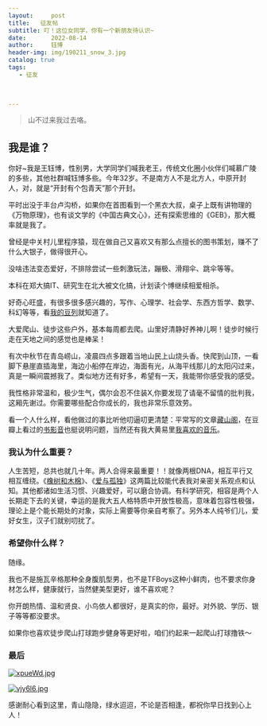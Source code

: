 ```yaml
---
layout:     post
title:   征友帖
subtitle: 叮！这位女同学，你有一个新朋友待认识~
date:       2022-08-14
author:     钰博
header-img: img/190211_snow_3.jpg
catalog: true
tags:
   - 征友
   
   

---
```


> 山不过来我过去咯。

## 我是谁？
你好~我是王钰博，性别男，大学同学们喊我老王，传统文化圈小伙伴们喊慕广陵的多些，其他社群喊钰博多些。今年32岁。不是南方人不是北方人，中原开封人，对，就是“开封有个包青天”那个开封。

平时出没于丰台卢沟桥，如果你在首图看到一个黑衣大叔，桌子上既有讲物理的《万物原理》，也有谈文学的《中国古典文心》，还有探索思维的《GEB》，那大概率就是我了。

曾经是中关村儿里程序猿，现在做自己又喜欢又有那么点擅长的图书策划，赚不了什么大银子，做得很开心。

没啥违法变态爱好，不排除尝试一些刺激玩法，蹦极、滑翔伞、跳伞等等。

本科在郑大搞IT、研究生在北大被文化搞，计划读个博继续相爱相杀。

好奇心旺盛，有很多很多感兴趣的，写作、心理学、社会学、东西方哲学、数学、科幻等等，看[我的豆列](https://www.douban.com/people/Free_Runner/doulists/all)就知道了。

大爱爬山、徒步这些户外，基本每周都去爬。山里好清静好养神儿啊！徒步时候行走在天地之间的感觉也是棒呆！

有次中秋节在青岛崂山，凌晨四点多跟着当地山民上山烧头香。快爬到山顶，一看脚下悬崖直插海里，海边小船停在岸边，海面有光，从海平线那儿的太阳闪过来，真是一瞬间震撼我了。类似地方还有好多，希望有一天，我能带你感受我的感受。

我性格非常温和，极少生气，偶尔会忍不住装X,你要发现了请毫不留情的批判我，这厢先谢过。你需要哪些配合你成长的，我也非常乐意效劳。

看一个人什么样，看他做过的事比听他叨逼叨更清楚：平常写的文章[藏山阁](http://muguangling.com/)，在豆瓣上看过的[书影音](https://m.douban.com/people/42304869/subject_profile)也挺说明问题，当然还有我大黄易里[我喜欢的音乐](https://music.163.com/#/playlist?id=22571970&userid=31444726)。

### 我认为什么重要？
人生苦短，总共也就几十年。两人合得来最重要！！就像两根DNA，相互平行又相互缠绕。《[橡树和木棉](http://muguangling.com/2018/01/21/oak-and-kapok/)》、《[爱与孤独](https://www.douban.com/note/145740473/?_i=0489314zoKpE3t)》这两篇比较能代表我对亲密关系观点和认知。其他都诸如生活习惯、兴趣爱好，可以磨合协调。有科学研究，相容是两个人长期走下去的关键，幸运的是我大五人格特质中开放性极高，意味着包容性极强，理论上是个能长期处的对象，实际上需要等你亲自考察了。另外本人纯爷们儿，爱好女生，汉子们就别叨扰了。

### 希望你什么样？
随缘。

我也不是施瓦辛格那种全身腹肌型男，也不是TFBoys这种小鲜肉，也不要求你身材怎么样，健康就行，当然健美型更好，谁不喜欢呢？

你开朗热情、温和贤良、小鸟依人都很好，是真实的你，最好。对外貌、学历、银子等等都没要求。

如果你也喜欢徒步爬山打球跑步健身等更好啦，咱们约起来一起爬山打球撸铁～


### 最后
[![xpueWd.jpg](https://s1.ax1x.com/2022/09/17/xpueWd.jpg)](https://imgse.com/i/xpueWd)


[![vjy6l6.jpg](https://s1.ax1x.com/2022/09/13/vjy6l6.jpg)](https://imgse.com/i/vjy6l6)


感谢耐心看到这里，青山隐隐，绿水迢迢，不论是否相逢，都祝你早日找到心上人！ 


